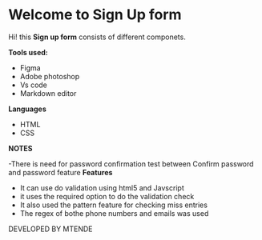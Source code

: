 # Welcome to Sign Up form

Hi! this  **Sign up form** consists of different componets.

 **Tools used:**
 
 - Figma
 - Adobe photoshop
 - Vs code
 - Markdown editor
 
**Languages**
	 
 - HTML
 - CSS
 
 
 **NOTES**

 -There is need for password confirmation test between Confirm password and password feature
**Features**
 
 - It can use do validation using html5 and Javscript
 - it uses the required option to do the validation check
 - It also used the pattern feature for checking miss entries 
 - The regex of bothe phone numbers and emails was used
 
 DEVELOPED BY MTENDE